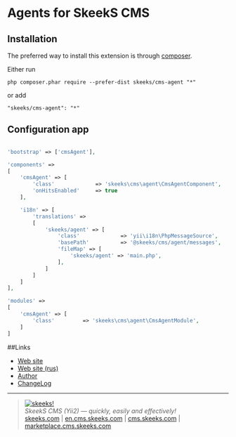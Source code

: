 Agents for SkeekS CMS
===================================

Installation
------------

The preferred way to install this extension is through [composer](http://getcomposer.org/download/).

Either run

```
php composer.phar require --prefer-dist skeeks/cms-agent "*"
```

or add

```
"skeeks/cms-agent": "*"
```

Configuration app
----------

```php

'bootstrap' => ['cmsAgent'],

'components' =>
[
    'cmsAgent' => [
        'class'             => 'skeeks\cms\agent\CmsAgentComponent',
        'onHitsEnabled'     => true
    ],

    'i18n' => [
        'translations' =>
        [
            'skeeks/agent' => [
                'class'             => 'yii\i18n\PhpMessageSource',
                'basePath'          => '@skeeks/cms/agent/messages',
                'fileMap' => [
                    'skeeks/agent' => 'main.php',
                ],
            ]
        ]
    ]
],

'modules' =>
[
    'cmsAgent' => [
        'class'         => 'skeeks\cms\agent\CmsAgentModule',
    ]
]

```

##Links
* [Web site](http://en.cms.skeeks.com)
* [Web site (rus)](http://cms.skeeks.com)
* [Author](http://skeeks.com)
* [ChangeLog](https://github.com/skeeks-cms/cms-agent/blob/master/CHANGELOG.md)


___

> [![skeeks!](https://gravatar.com/userimage/74431132/13d04d83218593564422770b616e5622.jpg)](http://skeeks.com)  
<i>SkeekS CMS (Yii2) — quickly, easily and effectively!</i>  
[skeeks.com](http://skeeks.com) | [en.cms.skeeks.com](http://en.cms.skeeks.com) | [cms.skeeks.com](http://cms.skeeks.com) | [marketplace.cms.skeeks.com](http://marketplace.cms.skeeks.com)


